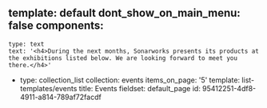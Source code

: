 template: default
dont_show_on_main_menu: false
components:
  -
    type: text
    text: '<h4>During the next months, Sonarworks presents its products at the exhibitions listed below. We are looking forward to meet you there.</h4>'
  -
    type: collection_list
    collection: events
    items_on_page: '5'
    template: list-templates/events
title: Events
fieldset: default_page
id: 95412251-4df8-4911-a814-789af72facdf
